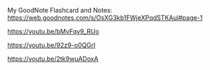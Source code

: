 My GoodNote Flashcard and Notes: https://web.goodnotes.com/s/OsXG3kb1FWjeXPqdSTKAul#page-1

https://youtu.be/bMvFqy9_RUo

https://youtu.be/92z9-o0QGrI

https://youtu.be/2tk9wuADoxA
